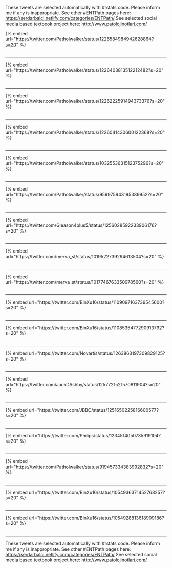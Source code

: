 

These tweets are selected automatically with #rstats code. Please inform me if any is inappropriate.
See other #ENTPath pages here: https://serdarbalci.netlify.com/categories/ENTPath/ 
See selected social media based textbook project here: http://www.patolojinotlari.com/

{% embed url="https://twitter.com/Patholwalker/status/1226584984942628864?s=20" %}<br>
<br>
<hr>
{% embed url="https://twitter.com/Patholwalker/status/1226403813512212482?s=20" %}<br>
<br>
<hr>
{% embed url="https://twitter.com/Patholwalker/status/1226222591494373376?s=20" %}<br>
<br>
<hr>
{% embed url="https://twitter.com/Patholwalker/status/1226041430600122368?s=20" %}<br>
<br>
<hr>
{% embed url="https://twitter.com/Patholwalker/status/1032553631512375296?s=20" %}<br>
<br>
<hr>
{% embed url="https://twitter.com/Patholwalker/status/959975943195389952?s=20" %}<br>
<br>
<hr>
{% embed url="https://twitter.com/Gleason4plus5/status/1256028592233906176?s=20" %}<br>
<br>
<hr>
{% embed url="https://twitter.com/merva_st/status/1019522739294613504?s=20" %}<br>
<br>
<hr>
{% embed url="https://twitter.com/merva_st/status/1017746763350978560?s=20" %}<br>
<br>
<hr>
{% embed url="https://twitter.com/BinXu16/status/1109097163739545600?s=20" %}<br>
<br>
<hr>
{% embed url="https://twitter.com/BinXu16/status/1108535477290913792?s=20" %}<br>
<br>
<hr>
{% embed url="https://twitter.com/Novartis/status/1263863197309829125?s=20" %}<br>
<br>
<hr>
{% embed url="https://twitter.com/JackDAshby/status/1257721521570811904?s=20" %}<br>
<br>
<hr>
{% embed url="https://twitter.com/JBBC/status/1251650225816600577?s=20" %}<br>
<br>
<hr>
{% embed url="https://twitter.com/Philips/status/1234514050735919104?s=20" %}<br>
<br>
<hr>
{% embed url="https://twitter.com/Patholwalker/status/919457334383992832?s=20" %}<br>
<br>
<hr>
{% embed url="https://twitter.com/BinXu16/status/1054936371452768257?s=20" %}<br>
<br>
<hr>
{% embed url="https://twitter.com/BinXu16/status/1054928813618909186?s=20" %}<br>
<br>
<hr>


These tweets are selected automatically with #rstats code. Please inform me if any is inappropriate.
See other #ENTPath pages here: https://serdarbalci.netlify.com/categories/ENTPath/ 
See selected social media based textbook project here: http://www.patolojinotlari.com/
